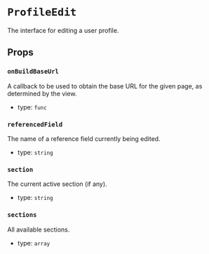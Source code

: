 `ProfileEdit`
=============

The interface for editing a user profile.

Props
-----

### `onBuildBaseUrl`

A callback to be used to obtain the base URL for the given page, as
determined by the view.

- type: `func`


### `referencedField`

The name of a reference field currently being edited.

- type: `string`


### `section`

The current active section (if any).

- type: `string`


### `sections`

All available sections.

- type: `array`


